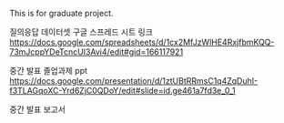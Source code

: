 This is for graduate project.

질의응답 데이터셋 구글 스프레드 시트 링크
https://docs.google.com/spreadsheets/d/1cx2MfJzWlHE4RxjfbmKQQ-73mJcppYDeTcncUI3Avi4/edit#gid=166117921

중간 발표 졸업과제 ppt 
https://docs.google.com/presentation/d/1ztUBtRRmsC1q4ZqDuhI-f3TLAGqoXC-Yrd6ZjC0QDoY/edit#slide=id.ge461a7fd3e_0_1

중간 발표 보고서
